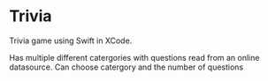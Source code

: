 # Trivia
Trivia game using Swift in XCode. 

Has multiple different catergories with questions read from an online datasource. 
Can choose catergory and the number of questions
